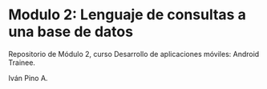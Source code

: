 # Modulo 2: Lenguaje de consultas a una base de datos
Repositorio de Módulo 2, curso Desarrollo de aplicaciones móviles: Android Trainee.

Iván Pino A.
